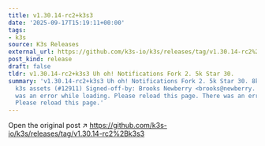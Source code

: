 ```yaml
---
title: v1.30.14-rc2+k3s3
date: '2025-09-17T15:19:11+00:00'
tags:
- k3s
source: K3s Releases
external_url: https://github.com/k3s-io/k3s/releases/tag/v1.30.14-rc2%2Bk3s3
post_kind: release
draft: false
tldr: v1.30.14-rc2+k3s3 Uh oh! Notifications Fork 2. 5k Star 30.
summary: 'v1.30.14-rc2+k3s3 Uh oh! Notifications Fork 2. 5k Star 30. 8k c0daeb1 prime/staging
  k3s assets (#12911) Signed-off-by: Brooks Newberry <brooks@newberry. com> There
  was an error while loading. Please reload this page. There was an error while loading.
  Please reload this page.'
---
```

Open the original post ↗ https://github.com/k3s-io/k3s/releases/tag/v1.30.14-rc2%2Bk3s3
